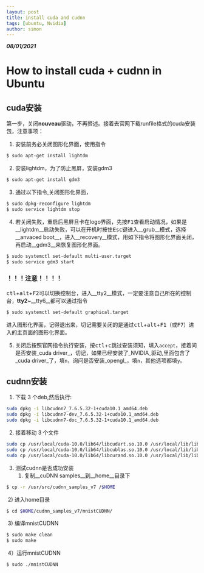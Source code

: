 ```yaml
---
layout: post
title: install cuda and cudnn
tags: [ubuntu, Nvidia]
author: simon
---
```


___08/01/2021___

# How to install cuda + cudnn in Ubuntu

## cuda安装

第一步，关闭**nouveau**驱动，不再赘述。接着去官网下载runfile格式的cuda安装包，注意事项：

1. 安装前务必关闭图形化界面，使用指令

```bash
$ sudo apt-get install lightdm
```

2. 安装lightdm，为了防止黑屏，安装gdm3

```bash
$ sudo apt-get install gdm3
```

3. 通过以下指令,关闭图形化界面，

```bash
$ sudo dpkg-reconfigure lightdm
$ sudo service lightdm stop
```
4. 若关闭失败，重启后黑屏且卡在logo界面，先按<kbd>F1</kbd>查看启动情况，如果是__lightdm__启动失败，可以在开机时按住<kbd>Esc</kbd>键进入__grub__模式，选择__anvaced boot__，进入__recovery__模式，用如下指令将图形化界面关闭，再启动__gdm3__来恢复图形化界面。

```bash
$ sudo systemctl set-default multi-user.target
$ sudo service gdm3 start
```


### __！！！注意！！！！__

<kbd>ctl</kbd>+<kbd>alt</kbd>+<kbd>F2</kbd>可以切换控制台，进入__tty2__模式，一定要注意自己所在的控制台，__tty2__~__tty6__都可以通过指令

```bash
$ sudo systemctl set-default graphical.target  
```
进入图形化界面，记得退出来，切记需要关闭的是通过<kbd>ctl</kbd>+<kbd>alt</kbd>+<kbd>F1</kbd>（或<kbd>F7</kbd>）进入的主页面的图形化界面。

5. 关闭后按照官网指令执行安装，按<kbd>ctl</kbd>+<kbd>c</kbd>跳过安装须知，填入`accept`，接着问是否安装_cuda driver_，切记，如果已经安装了_NVIDIA_驱动,里面包含了_cuda driver_了，填`n`，询问是否安装_opengl_，填`n`，其他选项都填`y`。

    

## cudnn安装

1. 下载 3 个deb,然后执行:

```bash
sudo dpkg -i libcudnn7_7.6.5.32-1+cuda10.1_amd64.deb
sudo dpkg -i libcudnn7-dev_7.6.5.32-1+cuda10.1_amd64.deb
sudo dpkg -i libcudnn7-doc_7.6.5.32-1+cuda10.1_amd64.deb
```
2. 接着移动 3 个文件

```bash
sudo cp /usr/local/cuda-10.0/lib64/libcudart.so.10.0 /usr/local/lib/libcudart.so.10.0 && sudo ldconfig
sudo cp /usr/local/cuda-10.0/lib64/libcublas.so.10.0 /usr/local/lib/libcublas.so.10.0 && sudo ldconfig
sudo cp /usr/local/cuda-10.0/lib64/libcurand.so.10.0 /usr/local/lib/libcurand.so.10.0 && sudo ldconfig
```
3. 测试cudnn是否成功安装
    1)  复制__cuDNN samples__到__home__目录下

```bash
$ cp -r /usr/src/cudnn_samples_v7 /$HOME
```
​       2)  进入home目录

```bash
$ cd $HOME/cudnn_samples_v7/mnistCUDNN/
```
​	3) 编译mnistCUDNN

```bash 
$ sudo make clean 
$ sudo make
```
​	4）运行mnistCUDNN 
```bash
$ sudo ./mnistCUDNN
```

